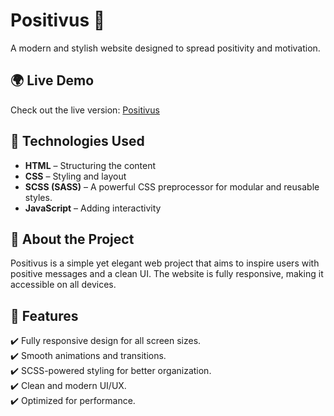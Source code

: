 # Positivus 🌟  
A modern and stylish website designed to spread positivity and motivation.  

## 🌍 Live Demo  
Check out the live version: [Positivus](https://mrravan0.github.io/Positivus/)  

## 🚀 Technologies Used  
- **HTML** – Structuring the content  
- **CSS** – Styling and layout
- **SCSS (SASS)** – A powerful CSS preprocessor for modular and reusable styles. 
- **JavaScript** – Adding interactivity  

## 🎯 About the Project  
Positivus is a simple yet elegant web project that aims to inspire users with positive messages and a clean UI. The website is fully responsive, making it accessible on all devices.  

## 📌 Features  
✔️ Fully responsive design for all screen sizes.  
✔️ Smooth animations and transitions.  
✔️ SCSS-powered styling for better organization.  
✔️ Clean and modern UI/UX.  
✔️ Optimized for performance. 